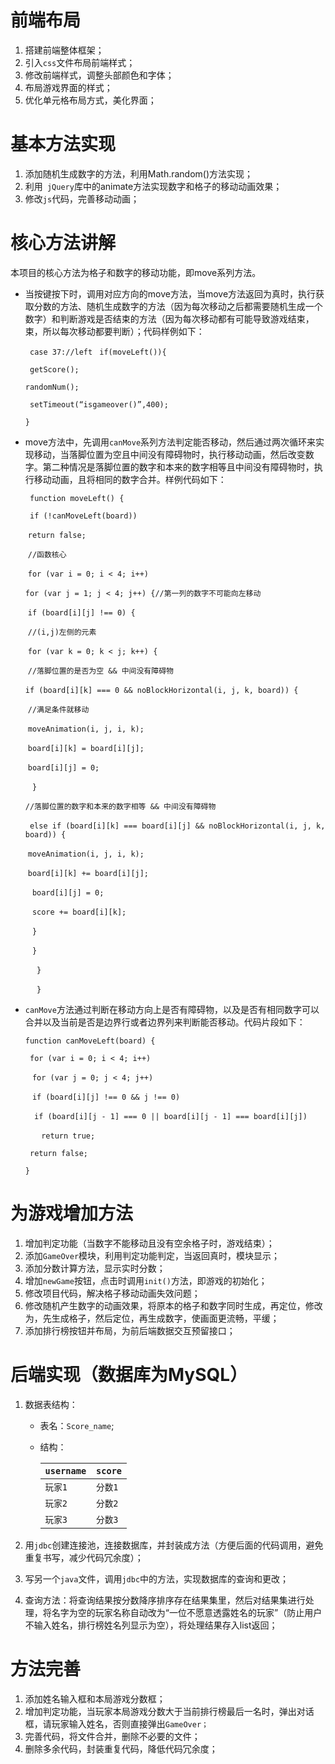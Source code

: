 # 前端布局

1. 搭建前端整体框架；
2. 引入`css`文件布局前端样式；
3. 修改前端样式，调整头部颜色和字体；
4. 布局游戏界面的样式；
5. 优化单元格布局方式，美化界面；

# 基本方法实现

1. 添加随机生成数字的方法，利用Math.random()方法实现；
2. 利用` jQuery`库中的animate方法实现数字和格子的移动动画效果；
3. 修改`js`代码，完善移动动画；





# 核心方法讲解

本项目的核心方法为格子和数字的移动功能，即move系列方法。

- 当按键按下时，调用对应方向的move方法，当move方法返回为真时，执行获取分数的方法、随机生成数字的方法（因为每次移动之后都需要随机生成一个数字）和判断游戏是否结束的方法（因为每次移动都有可能导致游戏结束，束，所以每次移动都要判断）；代码样例如下：

  ` case 37://left` 
  ` if(moveLeft()){` 

  ` getScore();` 

  `randomNum();`

  ` setTimeout(“isgameover()”,400);`

  `}`

- move方法中，先调用`canMove`系列方法判定能否移动，然后通过两次循环来实现移动，当落脚位置为空且中间没有障碍物时，执行移动动画，然后改变数字。第二种情况是落脚位置的数字和本来的数字相等且中间没有障碍物时，执行移动动画，且将相同的数字合并。样例代码如下：

  ` function moveLeft() {` 

     ` if (!canMoveLeft(board))`

  ​        ` return false; `

  ​    ` //函数核心 `

  ​    ` for (var i = 0; i < 4; i++) `

  ​         `for (var j = 1; j < 4; j++) {//第一列的数字不可能向左移动 `

  ​            ` if (board[i][j] !== 0) { `

  ​                ` //(i,j)左侧的元素 `

  ​                ` for (var k = 0; k < j; k++) { `

  ​                    ` //落脚位置的是否为空 && 中间没有障碍物 `

  ​                    ` if (board[i][k] === 0 && noBlockHorizontal(i, j, k, board)) { `

  ​                         `//满足条件就移动 `

  ​                         `moveAnimation(i, j, i, k); `

  ​                        ` board[i][k] = board[i][j]; `

  ​                         ` board[i][j] = 0; ` 

  ​                    `  } ` 

  ​                     ` //落脚位置的数字和本来的数字相等 && 中间没有障碍物 ` 

  ​                    `  else if (board[i][k] === board[i][j] && noBlockHorizontal(i, j, k, board)) { ` 

  ​                         ` moveAnimation(i, j, i, k); ` 

  ​                         ` board[i][k] += board[i][j]; ` 

  ​                        `  board[i][j] = 0; ` 

  ​                        `  score += board[i][k]; ` 

  ​                    `  } ` 

  ​                `  } ` 

  ​           `   } ` 

  ​       `   } ` 

- `canMove`方法通过判断在移动方向上是否有障碍物，以及是否有相同数字可以合并以及当前是否是边界行或者边界列来判断能否移动。代码片段如下：

  `function canMoveLeft(board) {`

     ` for (var i = 0; i < 4; i++)`

  ​       ` for (var j = 0; j < 4; j++)`

  ​           ` if (board[i][j] !== 0 && j !== 0)`

  ​              `  if (board[i][j - 1] === 0 || board[i][j - 1] === board[i][j])`

  ​                 `   return true;`

     ` return false;`

  `}`



# 为游戏增加方法

1. 增加判定功能（当数字不能移动且没有空余格子时，游戏结束）；
2. 添加`GameOver`模块，利用判定功能判定，当返回真时，模块显示；
3. 添加分数计算方法，显示实时分数；
4. 增加`newGame`按钮，点击时调用`init()`方法，即游戏的初始化；
5. 修改项目代码，解决格子移动动画失效问题；
6. 修改随机产生数字的动画效果，将原本的格子和数字同时生成，再定位，修改为，先生成格子，然后定位，再生成数字，使画面更流畅，平缓；
7. 添加排行榜按钮并布局，为前后端数据交互预留接口；





# 后端实现（数据库为MySQL）

1. 数据表结构：

   - 表名：`Score_name`;

   - 结构：

     | `username` | `score` |
     | ---------- | ------- |
     | `玩家1`    | `分数1` |
     | `玩家2`    | `分数2` |
     | `玩家3`    | `分数3` |

2. 用`jdbc`创建连接池，连接数据库，并封装成方法（方便后面的代码调用，避免重复书写，减少代码冗余度）；

3. 写另一个`java`文件，调用`jdbc`中的方法，实现数据库的查询和更改；

4. 查询方法：将查询结果按分数降序排序存在结果集里，然后对结果集进行处理，将名字为空的玩家名称自动改为“一位不愿意透露姓名的玩家”（防止用户不输入姓名，排行榜姓名列显示为空），将处理结果存入list返回；





# 方法完善

1. 添加姓名输入框和本局游戏分数框；
2. 增加判定功能，当玩家本局游戏分数大于当前排行榜最后一名时，弹出对话框，请玩家输入姓名，否则直接弹出`GameOver；`
3. 完善代码，将文件合并，删除不必要的文件；
4. 删除多余代码，封装重复代码，降低代码冗余度；
